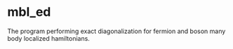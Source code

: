 # mbl_ed
The program performing exact diagonalization for fermion and boson many body localized hamiltonians.
